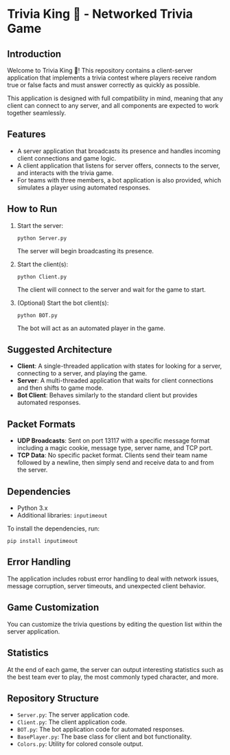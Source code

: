 # Trivia King 👑 - Networked Trivia Game

## Introduction
Welcome to Trivia King 👑! This repository contains a client-server application that implements a trivia contest where players receive random true or false facts and must answer correctly as quickly as possible.

This application is designed with full compatibility in mind, meaning that any client can connect to any server, and all components are expected to work together seamlessly.

## Features
- A server application that broadcasts its presence and handles incoming client connections and game logic.
- A client application that listens for server offers, connects to the server, and interacts with the trivia game.
- For teams with three members, a bot application is also provided, which simulates a player using automated responses.

## How to Run
1. Start the server:
    ```
    python Server.py
    ```
   The server will begin broadcasting its presence.

2. Start the client(s):
    ```
    python Client.py
    ```
   The client will connect to the server and wait for the game to start.

3. (Optional) Start the bot client(s):
    ```
    python BOT.py
    ```
   The bot will act as an automated player in the game.

## Suggested Architecture
- **Client**: A single-threaded application with states for looking for a server, connecting to a server, and playing the game.
- **Server**: A multi-threaded application that waits for client connections and then shifts to game mode.
- **Bot Client**: Behaves similarly to the standard client but provides automated responses.

## Packet Formats
- **UDP Broadcasts**: Sent on port 13117 with a specific message format including a magic cookie, message type, server name, and TCP port.
- **TCP Data**: No specific packet format. Clients send their team name followed by a newline, then simply send and receive data to and from the server.

## Dependencies
- Python 3.x
- Additional libraries: `inputimeout`

To install the dependencies, run:

```shell
pip install inputimeout
```

## Error Handling
The application includes robust error handling to deal with network issues, message corruption, server timeouts, and unexpected client behavior.

## Game Customization
You can customize the trivia questions by editing the question list within the server application.

## Statistics
At the end of each game, the server can output interesting statistics such as the best team ever to play, the most commonly typed character, and more.

## Repository Structure
- `Server.py`: The server application code.
- `Client.py`: The client application code.
- `BOT.py`: The bot application code for automated responses.
- `BasePlayer.py`: The base class for client and bot functionality.
- `Colors.py`: Utility for colored console output.


